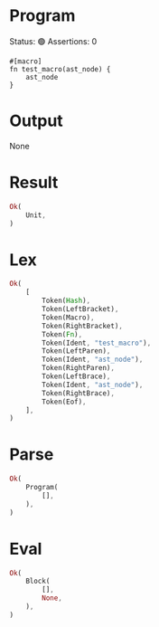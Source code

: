 # Program
Status: 🟢
Assertions: 0

```rustleaf
#[macro]
fn test_macro(ast_node) {
    ast_node
}
```

# Output
None

# Result
```rust
Ok(
    Unit,
)
```

# Lex
```rust
Ok(
    [
        Token(Hash),
        Token(LeftBracket),
        Token(Macro),
        Token(RightBracket),
        Token(Fn),
        Token(Ident, "test_macro"),
        Token(LeftParen),
        Token(Ident, "ast_node"),
        Token(RightParen),
        Token(LeftBrace),
        Token(Ident, "ast_node"),
        Token(RightBrace),
        Token(Eof),
    ],
)
```

# Parse
```rust
Ok(
    Program(
        [],
    ),
)
```

# Eval
```rust
Ok(
    Block(
        [],
        None,
    ),
)
```
